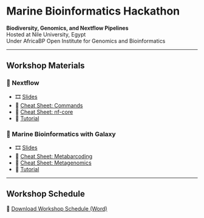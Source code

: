 # Marine Bioinformatics Hackathon
**Biodiversity, Genomics, and Nextflow Pipelines**  
Hosted at Nile University, Egypt  
Under AfricaBP Open Institute for Genomics and Bioinformatics  

---

## Workshop Materials

### 📂 Nextflow
- 🎞️ [Slides](materials/nextflow/slides/nextflow_workshop.pptx)  
- 📑 [Cheat Sheet: Commands](materials/nextflow/cheatsheets/nextflow_commands.pdf)  
- 📑 [Cheat Sheet: nf-core](materials/nextflow/cheatsheets/nextflow_nfcore.pdf)  
- 📝 [Tutorial](materials/nextflow/tutorial/nextflow_tutorial.md)  

### 📂 Marine Bioinformatics with Galaxy
- 🎞️ [Slides](materials/galaxy/slides/galaxy_workshop.pptx)  
- 📑 [Cheat Sheet: Metabarcoding](materials/galaxy/cheatsheets/galaxy_metabarcoding.pdf)  
- 📑 [Cheat Sheet: Metagenomics](materials/galaxy/cheatsheets/galaxy_metagenomics.pdf)  
- 📝 [Tutorial](materials/galaxy/tutorial/galaxy_tutorial.md)  

---

## Workshop Schedule
📄 [Download Workshop Schedule (Word)](materials/workshop_schedule.docx)
